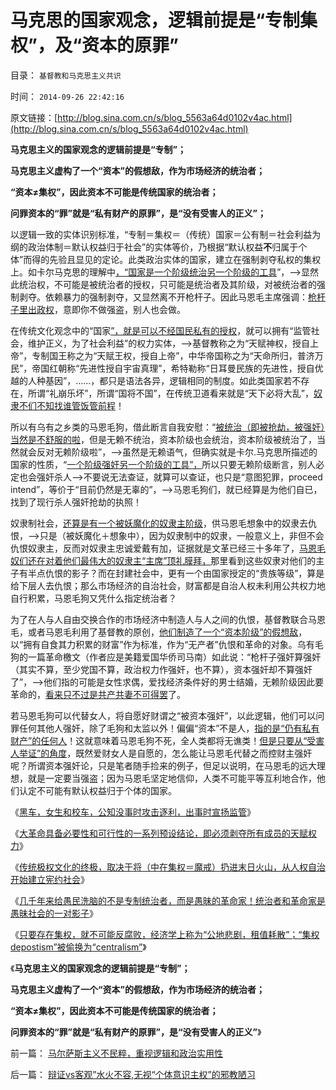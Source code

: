 # 马克思的国家观念，逻辑前提是“专制集权”，及“资本的原罪”

目录： `基督教和马克思主义共识` 

时间： `2014-09-26 22:42:16` 

原文链接：[http://blog.sina.com.cn/s/blog_5563a64d0102v4ac.html](http://blog.sina.com.cn/s/blog_5563a64d0102v4ac.html)

**马克思主义的国家观念的逻辑前提是“专制”；**

**马克思主义虚构了一个“资本”的假想敌，作为市场经济的统治者；**

**“资本≠集权”，因此资本不可能是传统国家的统治者；**

**问罪资本的“罪”就是“私有财产的原罪”，是“没有受害人的正义”；**

以逻辑一致的实体识别标准，“专制＝集权＝（传统）国家＝公有制＝社会利益为纲的政治体制＝默认权益归于社会”的实体等价，乃根据“默认权益**不**归属于个体”而得的先验且显见的定论。此类政治实体的国家，建立在强制剥夺私权的集权上。如卡尔马克思的理解中[，“国家是一个阶级统治另一个阶级的工具](../../../2012/3/4/历史上的维新变革只是改变了公有制的政治重心.md)”，——>显然此统治权，不可能是被统治者的授权，只可能是统治者及其阶级，对被统治者的强制剥夺。依赖暴力的强制剥夺，又显然离不开枪杆子。因此马恩毛主席强调：[枪杆子里出政权](../../../2014/1/12/凌驾国民的先进性，根本上不存在！.md)，意即你不做强盗，别人也会做。

在传统文化观念中的“国家[”，就是可以不经国民私有的授权](../../../2013/12/15/左派中都有着“监管社会，调控天下”的预设结论.md)，就可以拥有“监管社会，维护正义，为了社会利益”的权力实体，——>基督教称之为“天赋神权，授自上帝”，专制国王称之为“天赋王权，授自上帝”，中华帝国称之为“天命所归，普济万民”，帝国红朝称“先进性授自宇宙真理”，希特勒称“日耳曼民族的先进性，授自优越的人种基因”，……，都只是语法各异，逻辑相同的制度。如此类国家若不存在，所谓“礼崩乐坏”，所谓“国将不国”，在传统卫道看来就是“天下必将大乱”，[奴隶不们不知找谁管饭管前程](../../../2013/2/16/狗腿子“有奶便是娘，缺奶便卖娘”的“忠心耿耿”.md)！

所以有乌有之乡类的马恩毛狗，借此断言自我安慰：“[被统治（即被抢劫，被强奸）当然是不舒服的啦](http://darthvad.blog.sohu.com/252066296.html)，但是无赖不统治，资本阶级也会统治，资本阶级被统治了，当然就会反对无赖阶级啦”，——>虽然是无赖语气，但确实就是卡尔.马克思所描述的国家的性质，“[一个阶级强奸另一个阶级的工具”，](../../../2010/12/2/马克思阶级斗争观点和社会政治模型.md)所以只要无赖阶级断言，别人必定也会强奸杀人——>不要说无法查证，就算可以查证，也只是“意图犯罪，proceed
intend”，等价于“目前仍然是无辜的”，——>马恩毛狗们，就已经算是为他们自已，找到了现行杀人强奸抢劫的执照！

奴隶制社会，[还算是有一个被妖魔化的奴隶主阶级](../../../2011/7/25/妖魔化奴隶制和奴隶主的优越感.md)，供马恩毛想象中的奴隶去仇恨，——>只是（被妖魔化＋想象中），因为奴隶制中的奴隶，一般意义上，非但不会仇恨奴隶主，反而对奴隶主忠诚爱戴有加，证据就是文革已经三十多年了，[马恩毛奴们还在对着他们最伟大的奴隶主“主席”顶礼膜拜，](../../../2014/5/27/乌有之乡“文革老工人”的自供状.md)那里看到这些奴隶对他们的主子有半点仇恨的影子？而在封建社会中，更有一个由国家授定的“贵族等级”，算是给下层人去仇恨；那么市场经济的自治社会，财富都是自治人权未利用公共权力地自行积累，马恩毛狗又凭什么指定统治者？

为了在人与人自由交换合作的市场经济中制造人与人之间的仇恨，基督教联合马恩毛，或者马恩毛利用了基督教的原创，[他们制造了一个“资本阶级”的假想敌](../../../2014/1/25/侵略的定义，有对外的侵略，更有对内的侵略.md)，以“拥有自食其力积累的财富”作为标准，作为“无产者”仇恨和革命的对象。乌有毛狗的一篇革命檄文（作者应是美籍爱国华侨司马南）如此说：“枪杆子强奸算强奸（其实不算，至少党国不算，政治权力作强奸，也不算），资本强奸却不算强奸了”，——>他们指的可能是女性求偶，爱找经济条件好的男士结婚，无赖阶级因此要革命的，[看来只不过是共产共妻不可得罢](../../../2013/5/22/自然秩序和“默认归公”的绝对的权力.md)了。

若马恩毛狗可以代替女人，将自愿好财谓之“被资本强奸”，以此逻辑，他们可以问罪任何其他人强奸，除了毛狗和太监以外！偏偏“资本”不是人，[指的是“仍有私有财产”的任何人](../../../2014/1/18/资本的含义就是储蓄，理解今天左中右派的常识错误.md)！这就意味着马恩毛狗不死，全人类都将无谯类！[但是只要从“受害人举证”的角度](../../../2013/1/24/人性本私的法学方程式.md)，既然爱财女人是自愿的，怎么能让马恩毛代替之而控财主强奸呢？所谓资本强奸论，只是笔者随手捡来的例子，但足以说明，在马恩毛的远大理想，就是一定要当强盗；因为马恩毛坚定地信仰，人类不可能平等互利地合作，他们认定不可能有默认权益归于个体的国家。

《[黑车，女生和校车，公知没事时攻击逐利，出事时宣扬监管](../../../2014/9/19/女生遇害怪黑车及校车，没事就攻击逐利，有事就宣扬监管.md)》

《[大革命具备必要性和可行性的一系列预设结论，即必须剥夺所有成员的天赋权力](../../../2014/9/20/大革命若具备必要性和可行性的必要条件，及其预设的逻辑结论.md)》

《[传统极权文化的终极，取决于将（中在集权＝魔戒）扔进末日火山，从人权自治开始建立宪约社会](../../../2014/9/21/一个统治者倒下去，千万个阿Q站起来.md)》

《[几千年来给愚民洗脑的不是专制统治者，而是愚昧的革命家！统治者和革命家是愚昧社会的一对影子](../../../2014/9/23/几千年来给愚民作专制洗脑的不是统治者，而是必定愚昧的革命家！.md)》

《[只要存在集权，就不可能反腐败，经济学上称为“公地悲剧，租值耗散”；“集权depostism”被偷换为“centralism”](../../../2014/9/25/只要存在集权，就不可能反腐败，更不可能计算出“腐败的GDP效益”.md)》

《**马克思主义的国家观念的逻辑前提是“专制”；**

**马克思主义虚构了一个“资本”的假想敌，作为市场经济的统治者；**

**“资本≠集权”，因此资本不可能是传统国家的统治者；**

**问罪资本的“罪”就是“私有财产的原罪”，是“没有受害人的正义”**》

前一篇： [马尔萨斯主义不民粹，重视逻辑和政治实用性](../../../2014/11/2/马尔萨斯主义不民粹，重视逻辑和政治实用性.md)

后一篇： [辩证vs客观”水火不容,无视“个体意识主权”的邪教陋习](../../../2014/7/10/辩证vs客观”水火不容,无视“个体意识主权”的邪教陋习.md)

